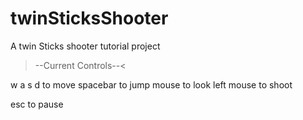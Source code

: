 # twinSticksShooter
A twin Sticks shooter tutorial project

>--Current Controls--<

w a s d to move
spacebar to jump
mouse to look
left mouse to shoot

esc to pause

